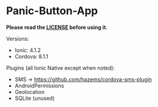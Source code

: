 # Panic-Button-App

**Please read the [LICENSE][1] before using it.**

Versions:

- Ionic: 4.1.2
- Cordova: 8.1.1

Plugins (all Ionic Native except when noted):

- SMS -> https://github.com/hazems/cordova-sms-plugin
- AndroidPermissions
- Geolocation
- SQLite (unused)

[1]:https://github.com/jvillarreal7/Panic-Button/blob/master/LICENSE

